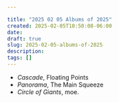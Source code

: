 ```yaml
---

title: "2025 02 05 Albums of 2025"
created: 2025-02-05T10:50:08-06:00
date: 
draft: true
slug: 2025-02-05-albums-of-2025
description: 
tags: []
---
```


- _Cascade_, Floating Points
- _Panorama_, The Main Squeeze
- _Circle of Giants_, moe.
